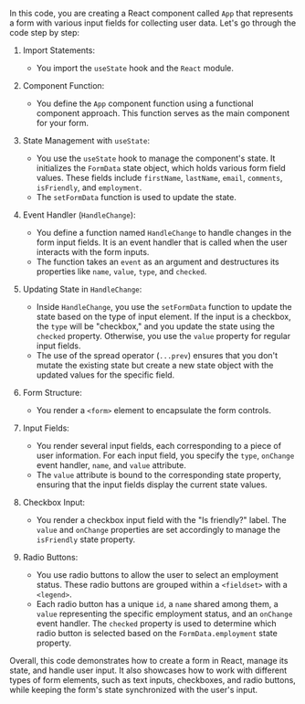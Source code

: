 In this code, you are creating a React component called `App` that represents a form with various input fields for collecting user data. Let's go through the code step by step:

1. Import Statements:
   - You import the `useState` hook and the `React` module.

2. Component Function:
   - You define the `App` component function using a functional component approach. This function serves as the main component for your form.

3. State Management with `useState`:
   - You use the `useState` hook to manage the component's state. It initializes the `FormData` state object, which holds various form field values. These fields include `firstName`, `lastName`, `email`, `comments`, `isFriendly`, and `employment`.
   - The `setFormData` function is used to update the state.

4. Event Handler (`HandleChange`):
   - You define a function named `HandleChange` to handle changes in the form input fields. It is an event handler that is called when the user interacts with the form inputs.
   - The function takes an `event` as an argument and destructures its properties like `name`, `value`, `type`, and `checked`.

5. Updating State in `HandleChange`:
   - Inside `HandleChange`, you use the `setFormData` function to update the state based on the type of input element. If the input is a checkbox, the `type` will be "checkbox," and you update the state using the `checked` property. Otherwise, you use the `value` property for regular input fields.
   - The use of the spread operator (`...prev`) ensures that you don't mutate the existing state but create a new state object with the updated values for the specific field.

6. Form Structure:
   - You render a `<form>` element to encapsulate the form controls.

7. Input Fields:
   - You render several input fields, each corresponding to a piece of user information. For each input field, you specify the `type`, `onChange` event handler, `name`, and `value` attribute.
   - The `value` attribute is bound to the corresponding state property, ensuring that the input fields display the current state values.

8. Checkbox Input:
   - You render a checkbox input field with the "Is friendly?" label. The `value` and `onChange` properties are set accordingly to manage the `isFriendly` state property.

9. Radio Buttons:
   - You use radio buttons to allow the user to select an employment status. These radio buttons are grouped within a `<fieldset>` with a `<legend>`.
   - Each radio button has a unique `id`, a `name` shared among them, a `value` representing the specific employment status, and an `onChange` event handler. The `checked` property is used to determine which radio button is selected based on the `FormData.employment` state property.

Overall, this code demonstrates how to create a form in React, manage its state, and handle user input. It also showcases how to work with different types of form elements, such as text inputs, checkboxes, and radio buttons, while keeping the form's state synchronized with the user's input.
